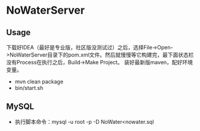 # NoWaterServer
## Usage
下载好IDEA（最好是专业版，社区版没测试过）之后，选择File->Open->NoWaterServer目录下的pom.xml文件。然后就慢慢等它构建完，最下面状态栏没有Process在执行之后，Build->Make Project。
装好最新版maven，配好环境变量。
* mvn clean package
* bin/start.sh

## MySQL
* 执行脚本命令：mysql -u root -p -D NoWater<nowater.sql

